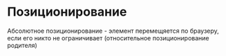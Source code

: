 # Позиционирование
Абсолютное позиционирование - элемент перемещяется по браузеру, если его никто не ограничивает (относительное позиционирование родителя)
